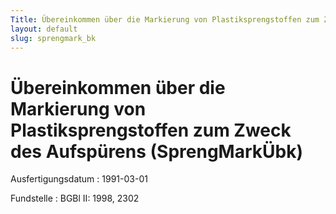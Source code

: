 ```yaml
---
Title: Übereinkommen über die Markierung von Plastiksprengstoffen zum Zweck des Aufspürens
layout: default
slug: sprengmark_bk
---
```


# Übereinkommen über die Markierung von Plastiksprengstoffen zum Zweck des Aufspürens (SprengMarkÜbk)

Ausfertigungsdatum
:   1991-03-01

Fundstelle
:   BGBl II: 1998, 2302

